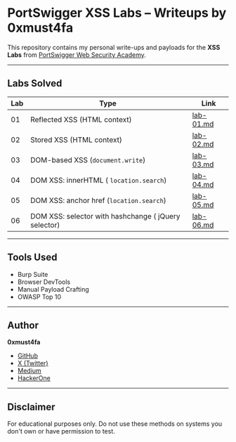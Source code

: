 # PortSwigger XSS Labs – Writeups by 0xmust4fa
This repository contains my personal write-ups and payloads for the **XSS Labs** from [PortSwigger Web Security Academy](https://portswigger.net/web-security/cross-site-scripting).

---

## Labs Solved

| Lab | Type | Link |
|-----|------|------|
| 01  | Reflected XSS (HTML context) | [lab-01.md](./lab-01.md) |
| 02  | Stored XSS (HTML context)    | [lab-02.md](./lab-02.md) |
| 03  | DOM-based XSS (`document.write`) | [lab-03.md](./lab-03.md) |
| 04  | DOM XSS: innerHTML ( `location.search`) | [lab-04.md](./lab-04.md) |
| 05  | DOM XSS: anchor href (`location.search`)  | [lab-05.md](./lab-05.md) |
| 06  | DOM XSS: selector with hashchange ( jQuery selector) | [lab-06.md](./lab-06.md) |

---

## Tools Used
- Burp Suite
- Browser DevTools
- Manual Payload Crafting
- OWASP Top 10

---

## Author
**0xmust4fa**  
- [GitHub](https://github.com/Haji-Amir/)  
- [X (Twitter)]([https://x.com/0xmust4fa](https://x.com/313MMustafa?t=ZfUVwpi3zAXR3vt5Q8XZzw&s=09))  
- [Medium](https://medium.com/@0xmust4fa](https://medium.com/@nothing569/breaking-xss-gym-labs-exploiting-20-levels-of-xss-reflected-stored-dom-27a7e5039407))  
- [HackerOne](https://hackerone.com/0xmust4fa)

---

## Disclaimer
For educational purposes only. Do not use these methods on systems you don't own or have permission to test.

